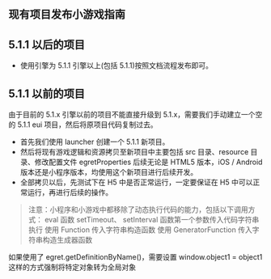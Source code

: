 ﻿## 现有项目发布小游戏指南

## 5.1.1 以后的项目

* 使用引擎为 5.1.1 引擎以上(包括 5.1.1)按照文档流程发布即可。

## 5.1.1 以前的项目
由于目前的 5.1.x 引擎以前的项目不能直接升级到 5.1.x，需要我们手动建立一个空的 5.1.1 eui 项目，然后将原项目代码复制过去。

* 首先我们使用 launcher 创建一个 5.1.1 新项目。
* 然后将现有游戏逻辑和资源拷贝至新项目中主要包括 src 目录、resource 目录、修改配置文件 egretProperties 后续无论是 HTML5 版本，iOS / Android 版本还是小程序版本，均使用这个新项目进行后续开发。
* 全部拷贝以后，先测试下在 H5 中是否正常运行，一定要保证在 H5 中可以正常运行，再进行后续的操作。
> 注意：小程序和小游戏中都移除了动态执行代码的能力，包括以下调用方式：
eval 函数
setTimeout、 setInterval 函数第一个参数传入代码字符串执行
使用 Function 传入字符串构造函数
使用 GeneratorFunction 传入字符串构造生成器函数

如果使用了 egret.getDefinitionByName()，需要设置 window.object1 = object1 这样的方式强制将特定对象转为全局对象
<!-- 
3、目前第三方库中有使用require引入方式，小游戏会报错。一直 Protobuf 报错
4、egret.getDefinitionByName()，反射使用注意

## 使用 Launcher 发布为小游戏

## 适配性修改 -->